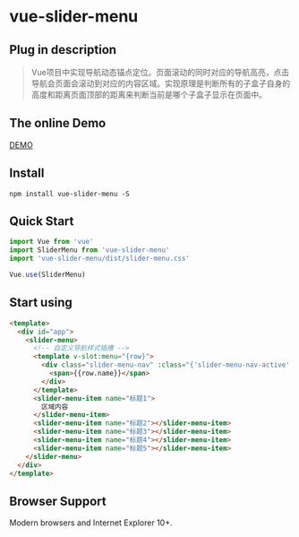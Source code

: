 # vue-slider-menu

## Plug in description

> Vue项目中实现导航动态锚点定位。页面滚动的同时对应的导航高亮，点击导航会页面会滚动到对应的内容区域。实现原理是判断所有的子盒子自身的高度和距离页面顶部的距离来判断当前是哪个子盒子显示在页面中。

## The online Demo
<a href="https://zhenyutsai.github.io/demo/vue-slider-menu/">DEMO</a>

## Install
```
npm install vue-slider-menu -S
```

## Quick Start

```js
import Vue from 'vue'
import SliderMenu from 'vue-slider-menu'
import 'vue-slider-menu/dist/slider-menu.css'

Vue.use(SliderMenu)
```

## Start using

```html
<template>
  <div id="app">
    <slider-menu>
      <!-- 自定义导航样式插槽 -->
      <template v-slot:menu="{row}">
        <div class="slider-menu-nav" :class="{'slider-menu-nav-active': row.current === row.index}">
          <span>{{row.name}}</span>
        </div>
      </template>
      <slider-menu-item name="标题1">
      	区域内容
      </slider-menu-item>
      <slider-menu-item name="标题2"></slider-menu-item>
      <slider-menu-item name="标题3"></slider-menu-item>
      <slider-menu-item name="标题4"></slider-menu-item>
      <slider-menu-item name="标题5"></slider-menu-item>
    </slider-menu>
  </div>
</template>
```

## Browser Support

Modern browsers and Internet Explorer 10+.
